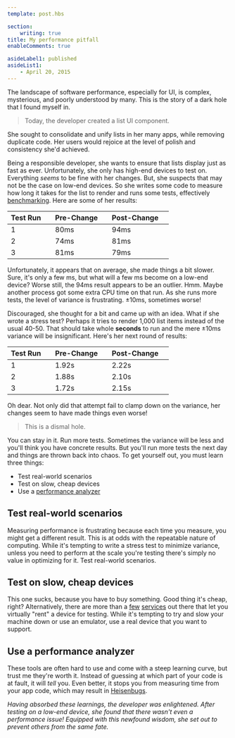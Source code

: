 ```yaml
---
template: post.hbs

section:
    writing: true
title: My performance pitfall
enableComments: true

asideLabel1: published
asideList1:
    - April 20, 2015
---
```


The landscape of software performance, especially for UI, is complex, mysterious, and poorly understood by many. This is the story of a dark hole that I found myself in.

> Today, the developer created a list UI component.

She sought to consolidate and unify lists in her many apps, while removing duplicate code. Her users would rejoice at the level of polish and consistency she'd achieved.

Being a responsible developer, she wants to ensure that lists display just as fast as ever. Unfortunately, she only has high-end devices to test on. Everything *seems* to be fine with her changes. But, she suspects that may not be the case on low-end devices. So she writes some code to measure how long it takes for the list to render and runs some tests, effectively [benchmarking](https://en.wikipedia.org/wiki/Benchmark_%28computing%29). Here are some of her results:

| Test Run   | Pre-Change  | Post-Change  |
| ---------- | ----------- | ------------ |
| 1          | 80ms        | 94ms         |
| 2          | 74ms        | 81ms         |
| 3          | 81ms        | 79ms         |

Unfortunately, it appears that on average, she made things a bit slower. Sure, it's only a few ms, but what will a few ms become on a low-end device? Worse still, the 94ms result appears to be an outlier. Hmm. Maybe another process got some extra CPU time on that run. As she runs more tests, the level of variance is frustrating. ±10ms, sometimes worse!

Discouraged, she thought for a bit and came up with an idea. What if she wrote a stress test? Perhaps it tries to render 1,000 list items instead of the usual 40-50. That should take whole **seconds** to run and the mere ±10ms variance will be insignificant. Here's her next round of results:

| Test Run   | Pre-Change  | Post-Change  |
| ---------- | ----------- | ------------ |
| 1          | 1.92s       | 2.22s        |
| 2          | 1.88s       | 2.10s        |
| 3          | 1.72s       | 2.15s        |

Oh dear. Not only did that attempt fail to clamp down on the variance, her changes seem to have made things even worse!

> This is a dismal hole.

You can stay in it. Run more tests. Sometimes the variance will be less and you'll think you have concrete results. But you'll run more tests the next day and things are thrown back into chaos. To get yourself out, you must learn three things:

* Test real-world scenarios
* Test on slow, cheap devices
* Use a [performance analyzer](https://en.wikipedia.org/wiki/Profiling_%28computer_programming%29)

## Test real-world scenarios

Measuring performance is frustrating because each time you measure, you might get a different result. This is at odds with the repeatable nature of computing. While it's tempting to write a stress test to minimize variance, unless you need to perform at the scale you're testing there's simply no value in optimizing for it. Test real-world scenarios.

## Test on slow, cheap devices

This one sucks, because you have to buy something. Good thing it's cheap, right? Alternatively, there are more than a [few](http://developer.samsung.com/remotetestlab/rtlDeviceList.action) [services](http://aws.amazon.com/device-farm/) out there that let you virtually "rent" a device for testing. While it's tempting to try and slow your machine down or use an emulator, use a real device that you want to support.

## Use a performance analyzer

These tools are often hard to use and come with a steep learning curve, but trust me they're worth it. Instead of guessing at which part of your code is at fault, it will *tell* you. Even better, it stops you from measuring time from your app code, which may result in [Heisenbugs](https://en.wikipedia.org/wiki/Heisenbug).

*Having absorbed these learnings, the developer was enlightened. After testing on a low-end device, she found that there wasn't even a performance issue! Equipped with this newfound wisdom, she set out to prevent others from the same fate.*
